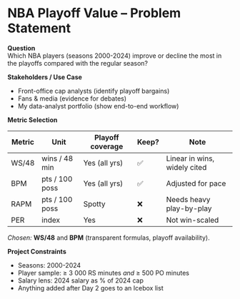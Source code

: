 # NBA Playoff Value – Problem Statement

**Question**  
Which NBA players (seasons 2000-2024) improve or decline the most in the playoffs compared with the regular season?

**Stakeholders / Use Case**  
- Front-office cap analysts (identify playoff bargains)  
- Fans & media (evidence for debates)  
- My data-analyst portfolio (show end-to-end workflow)

**Metric Selection**  

| Metric | Unit | Playoff coverage | Keep? | Note |
|--------|------|------------------|-------|------|
| WS/48  | wins / 48 min | Yes (all yrs) | ✅ | Linear in wins, widely cited |
| BPM    | pts / 100 poss | Yes (all yrs) | ✅ | Adjusted for pace |
| RAPM   | pts / 100 poss | Spotty        | ❌ | Needs heavy play-by-play |
| PER    | index | Yes | ❌ | Not win-scaled |

*Chosen:* **WS/48** and **BPM** (transparent formulas, playoff availability).

**Project Constraints**  
- Seasons: 2000-2024  
- Player sample: ≥ 3 000 RS minutes *and* ≥ 500 PO minutes  
- Salary lens: 2024 salary as % of 2024 cap  
- Anything added after Day 2 goes to an Icebox list
